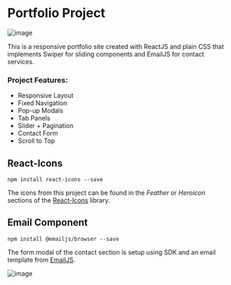 # Portfolio Project
![image](https://github.com/mayankshrm/portfolio/assets/105127021/26d6e979-82c8-4f7d-bd5e-15b6899d38c7)

This is a responsive portfolio site created with ReactJS and plain CSS that implements Swiper for sliding components and EmailJS for contact services.

### Project Features:
- Responsive Layout
- Fixed Navigation
- Pop-up Modals
- Tab Panels
- Slider + Pagination
- Contact Form
- Scroll to Top


## React-Icons
`npm install react-icons --save`

The icons from this project can be found in the *Feather* or *Heroicon* sections of the [React-Icons](https://react-icons.github.io/react-icons/) library. 



## Email Component
`npm install @emailjs/browser --save`

The form modal of the contact section is setup using SDK and an email template from [EmailJS](https://www.emailjs.com/docs/examples/reactjs/).

![image](https://github.com/mayankshrm/portfolio/assets/105127021/fba4554e-9e10-4905-bb2c-022c6d869ccd)



